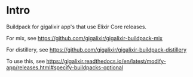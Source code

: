 # Intro

Buildpack for gigalixir app's that use Elixir Core releases.

For mix, see https://github.com/gigalixir/gigalixir-buildpack-mix

For distillery, see https://github.com/gigalixir/gigalixir-buildpack-distillery

To use this, see https://gigalixir.readthedocs.io/en/latest/modify-app/releases.html#specify-buildpacks-optional




